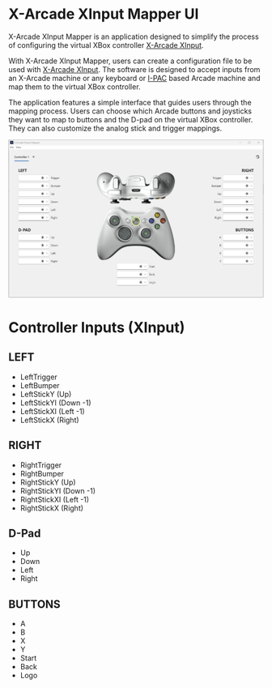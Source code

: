 # X-Arcade XInput Mapper UI

X-Arcade XInput Mapper is an application designed to simplify the process of configuring the virtual XBox controller [X-Arcade XInput](https://github.com/mikew/xarcade-xinput).

With X-Arcade XInput Mapper, users can create a configuration file to be used with [X-Arcade XInput](https://github.com/mikew/xarcade-xinput). The software is designed to accept inputs from an X-Arcade machine or any keyboard or [I-PAC](https://www.ultimarc.com/control-interfaces/i-pacs/i-pac4-board/) based Arcade machine and map them to the virtual XBox controller.

The application features a simple interface that guides users through the mapping process. Users can choose which Arcade buttons and joysticks they want to map to buttons and the D-pad on the virtual XBox controller. They can also customize the analog stick and trigger mappings.

![X-Arcade Xinput Mapper](docs/XaXiMapper.png)

# Controller Inputs (XInput)

## LEFT

- LeftTrigger
- LeftBumper
- LeftStickY (Up)
- LeftStickYI (Down -1)
- LeftStickXI (Left -1)
- LeftStickX (Right)

## RIGHT

- RightTrigger
- RightBumper
- RightStickY (Up)
- RightStickYI (Down -1)
- RightStickXI (Left -1)
- RightStickX (Right)

## D-Pad

- Up
- Down
- Left
- Right

## BUTTONS

- A
- B
- X
- Y
- Start
- Back
- Logo
